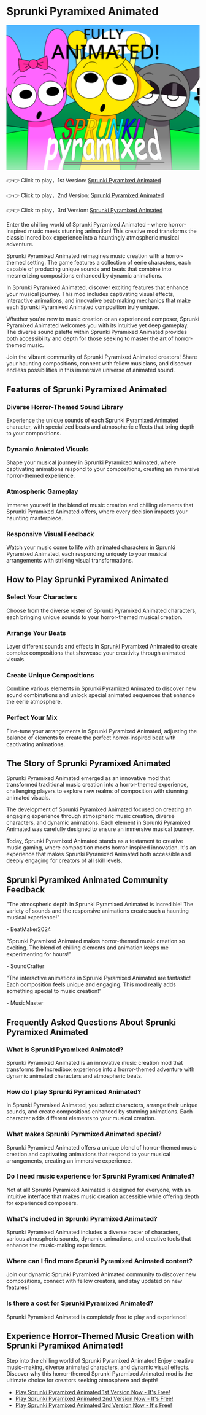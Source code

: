 # Sprunki Pyramixed Animated

![Sprunki Pyramixed Animated](https://raw.githubusercontent.com/sprunkiscrunkly/sprunki-pyramixed-animated/refs/heads/main/sprunki-pyramixed-animated-2.png "Sprunki Pyramixed Animated")

👉👉 Click to play，1st Version: [Sprunki Pyramixed Animated](https://sprunksters.com/sprunki-pyramixed-animated/ "Sprunki Pyramixed Animated")

👉👉 Click to play，2nd Version: [Sprunki Pyramixed Animated](https://sprunkiscrunkly.com/sprunki-pyramixed-animated/ "Sprunki Pyramixed Animated")

👉👉 Click to play，3rd Version: [Sprunki Pyramixed Animated](https://sprunkipyramixed.com/sprunki-pyramixed-animated/ "Sprunki Pyramixed Animated")

Enter the chilling world of Sprunki Pyramixed Animated - where horror-inspired music meets stunning animation! This creative mod transforms the classic Incredibox experience into a hauntingly atmospheric musical adventure.

Sprunki Pyramixed Animated reimagines music creation with a horror-themed setting. The game features a collection of eerie characters, each capable of producing unique sounds and beats that combine into mesmerizing compositions enhanced by dynamic animations.

In Sprunki Pyramixed Animated, discover exciting features that enhance your musical journey. This mod includes captivating visual effects, interactive animations, and innovative beat-making mechanics that make each Sprunki Pyramixed Animated composition truly unique.

Whether you're new to music creation or an experienced composer, Sprunki Pyramixed Animated welcomes you with its intuitive yet deep gameplay. The diverse sound palette within Sprunki Pyramixed Animated provides both accessibility and depth for those seeking to master the art of horror-themed music.

Join the vibrant community of Sprunki Pyramixed Animated creators! Share your haunting compositions, connect with fellow musicians, and discover endless possibilities in this immersive universe of animated sound.

## Features of Sprunki Pyramixed Animated

### Diverse Horror-Themed Sound Library

Experience the unique sounds of each Sprunki Pyramixed Animated character, with specialized beats and atmospheric effects that bring depth to your compositions.

### Dynamic Animated Visuals

Shape your musical journey in Sprunki Pyramixed Animated, where captivating animations respond to your compositions, creating an immersive horror-themed experience.

### Atmospheric Gameplay

Immerse yourself in the blend of music creation and chilling elements that Sprunki Pyramixed Animated offers, where every decision impacts your haunting masterpiece.

### Responsive Visual Feedback

Watch your music come to life with animated characters in Sprunki Pyramixed Animated, each responding uniquely to your musical arrangements with striking visual transformations.

## How to Play Sprunki Pyramixed Animated

### Select Your Characters

Choose from the diverse roster of Sprunki Pyramixed Animated characters, each bringing unique sounds to your horror-themed musical creation.

### Arrange Your Beats

Layer different sounds and effects in Sprunki Pyramixed Animated to create complex compositions that showcase your creativity through animated visuals.

### Create Unique Compositions

Combine various elements in Sprunki Pyramixed Animated to discover new sound combinations and unlock special animated sequences that enhance the eerie atmosphere.

### Perfect Your Mix

Fine-tune your arrangements in Sprunki Pyramixed Animated, adjusting the balance of elements to create the perfect horror-inspired beat with captivating animations.

## The Story of Sprunki Pyramixed Animated

Sprunki Pyramixed Animated emerged as an innovative mod that transformed traditional music creation into a horror-themed experience, challenging players to explore new realms of composition with stunning animated visuals.

The development of Sprunki Pyramixed Animated focused on creating an engaging experience through atmospheric music creation, diverse characters, and dynamic animations. Each element in Sprunki Pyramixed Animated was carefully designed to ensure an immersive musical journey.

Today, Sprunki Pyramixed Animated stands as a testament to creative music gaming, where composition meets horror-inspired innovation. It's an experience that makes Sprunki Pyramixed Animated both accessible and deeply engaging for creators of all skill levels.

## Sprunki Pyramixed Animated Community Feedback

"The atmospheric depth in Sprunki Pyramixed Animated is incredible! The variety of sounds and the responsive animations create such a haunting musical experience!"

\- BeatMaker2024

"Sprunki Pyramixed Animated makes horror-themed music creation so exciting. The blend of chilling elements and animation keeps me experimenting for hours!"

\- SoundCrafter

"The interactive animations in Sprunki Pyramixed Animated are fantastic! Each composition feels unique and engaging. This mod really adds something special to music creation!"

\- MusicMaster

## Frequently Asked Questions About Sprunki Pyramixed Animated

### What is Sprunki Pyramixed Animated?

Sprunki Pyramixed Animated is an innovative music creation mod that transforms the Incredibox experience into a horror-themed adventure with dynamic animated characters and atmospheric beats.

### How do I play Sprunki Pyramixed Animated?

In Sprunki Pyramixed Animated, you select characters, arrange their unique sounds, and create compositions enhanced by stunning animations. Each character adds different elements to your musical creation.

### What makes Sprunki Pyramixed Animated special?

Sprunki Pyramixed Animated offers a unique blend of horror-themed music creation and captivating animations that respond to your musical arrangements, creating an immersive experience.

### Do I need music experience for Sprunki Pyramixed Animated?

Not at all! Sprunki Pyramixed Animated is designed for everyone, with an intuitive interface that makes music creation accessible while offering depth for experienced composers.

### What's included in Sprunki Pyramixed Animated?

Sprunki Pyramixed Animated includes a diverse roster of characters, various atmospheric sounds, dynamic animations, and creative tools that enhance the music-making experience.

### Where can I find more Sprunki Pyramixed Animated content?

Join our dynamic Sprunki Pyramixed Animated community to discover new compositions, connect with fellow creators, and stay updated on new features!

### Is there a cost for Sprunki Pyramixed Animated?

Sprunki Pyramixed Animated is completely free to play and experience!

## Experience Horror-Themed Music Creation with Sprunki Pyramixed Animated!

Step into the chilling world of Sprunki Pyramixed Animated! Enjoy creative music-making, diverse animated characters, and dynamic visual effects. Discover why this horror-themed Sprunki Pyramixed Animated mod is the ultimate choice for creators seeking atmosphere and depth!

- [Play Sprunki Pyramixed Animated 1st Version Now - It's Free!](https://sprunksters.com/sprunki-pyramixed-animated/)
- [Play Sprunki Pyramixed Animated 2nd Version Now - It's Free!](https://sprunkiscrunkly.com/sprunki-pyramixed-animated/)
- [Play Sprunki Pyramixed Animated 3rd Version Now - It's Free!](https://sprunkipyramixed.com/sprunki-pyramixed-animated/)
